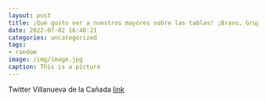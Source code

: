 ```yaml
---
layout: post
title: ¡Qué gusto ver a nuestros mayores sobre las tablas! ¡Bravo, Grupo Talía! 👏👏👏VillanuevaDeLaCañada EnvejecimientoActivo https:...
date: 2022-07-02 16:48:21
categories: uncategorized
tags:
- random
image: /img/image.jpg
caption: This is a picture
---
```

Twitter Villanueva de la Cañada [link](https:twitter.comAytoVDLCanadastatus1542941889778810880)

